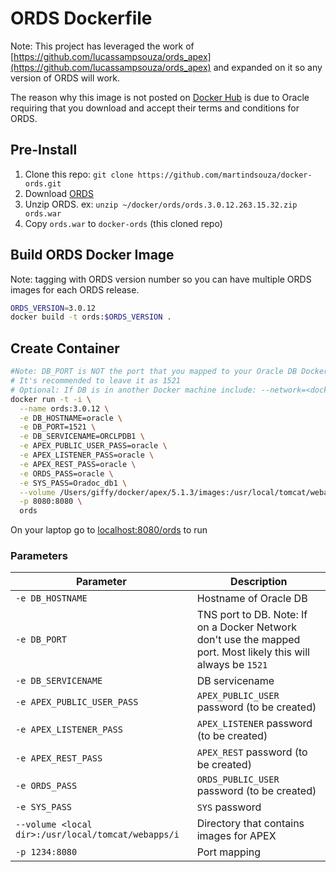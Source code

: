 # ORDS Dockerfile

Note: This project has leveraged the work of [https://github.com/lucassampsouza/ords_apex](https://github.com/lucassampsouza/ords_apex) and expanded on it so any version of ORDS will work.

The reason why this image is not posted on [Docker Hub](https://hub.docker.com) is due to Oracle requiring that you download and accept their terms and conditions for ORDS.

## Pre-Install

1. Clone this repo: `git clone https://github.com/martindsouza/docker-ords.git`
1. Download [ORDS](http://www.oracle.com/technetwork/developer-tools/rest-data-services/downloads/index.html)
1. Unzip ORDS. ex: `unzip ~/docker/ords/ords.3.0.12.263.15.32.zip ords.war`
1. Copy `ords.war` to `docker-ords` (this cloned repo)

## Build ORDS Docker Image

Note: tagging with ORDS version number so you can have multiple ORDS images for each ORDS release.
```bash
ORDS_VERSION=3.0.12
docker build -t ords:$ORDS_VERSION .
```

## Create Container

```bash
#Note: DB_PORT is NOT the port that you mapped to your Oracle DB Docker image. It's the port that the database natively has open.
# It's recommended to leave it as 1521
# Optional: If DB is in another Docker machine include: --network=<docker_network_name> \
docker run -t -i \
  --name ords:3.0.12 \
  -e DB_HOSTNAME=oracle \
  -e DB_PORT=1521 \
  -e DB_SERVICENAME=ORCLPDB1 \
  -e APEX_PUBLIC_USER_PASS=oracle \
  -e APEX_LISTENER_PASS=oracle \
  -e APEX_REST_PASS=oracle \
  -e ORDS_PASS=oracle \
  -e SYS_PASS=Oradoc_db1 \
  --volume /Users/giffy/docker/apex/5.1.3/images:/usr/local/tomcat/webapps/i \
  -p 8080:8080 \
  ords
```

On your laptop go to [localhost:8080/ords](http://localhost:8080/ords) to run

### Parameters
Parameter | Description
--- | ---
`-e DB_HOSTNAME` | Hostname of Oracle DB
`-e DB_PORT` | TNS port to DB. Note: If on a Docker Network don't use the mapped port. Most likely this will always be `1521`
`-e DB_SERVICENAME` | DB servicename
`-e APEX_PUBLIC_USER_PASS` | `APEX_PUBLIC_USER` password (to be created)
`-e APEX_LISTENER_PASS` | `APEX_LISTENER` password (to be created)
`-e APEX_REST_PASS` | `APEX_REST` password (to be created)
`-e ORDS_PASS` | `ORDS_PUBLIC_USER` password (to be created)
`-e SYS_PASS` | `SYS` password
`--volume <local dir>:/usr/local/tomcat/webapps/i`  |  Directory that contains images for APEX
`-p 1234:8080`  |  Port mapping
